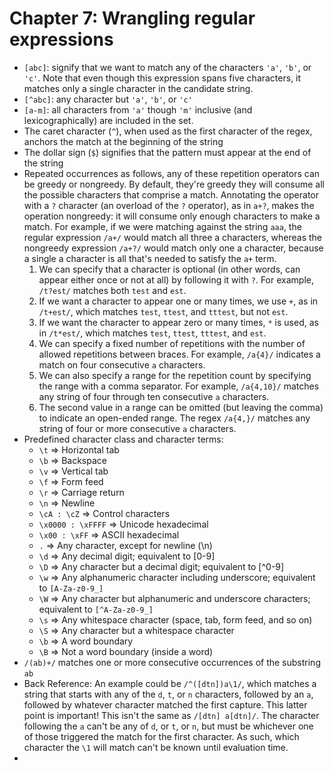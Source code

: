 # Chapter 7: Wrangling regular expressions
* `[abc]`: signify that we want to match any of the characters `'a'`, `'b'`, or `'c'`. Note that even though this expression spans five characters, it matches only a single character in the candidate string.
* `[^abc]`: any character but `'a'`, `'b'`, or `'c'`
* `[a-m]`: all characters from `'a'` though `'m'` inclusive (and lexicographically) are included in the set.
* The caret character (`^`), when used as the first character of the regex, anchors the match at the beginning of the string
* The dollar sign (`$`) signifies that the pattern must appear at the end of the string
* Repeated occurrences as follows, any of these repetition operators can be greedy or nongreedy. By default, they're greedy they will consume all the possible characters that comprise a match. Annotating the operator with a `?` character (an overload of the `?` operator), as in `a+?`, makes the operation nongreedy: it will consume only enough characters to make a match. For example, if we were matching against the string `aaa`, the regular expression `/a+/` would match all three a characters, whereas the nongreedy expression `/a+?/` would match only one a character, because a single a character is all that's needed to satisfy the `a+` term.
  1. We can specify that a character is optional (in other words, can appear either once or not at all) by following it with `?`. For example, `/t?est/` matches both `test` and `est`.
  2. If we want a character to appear one or many times, we use `+`, as in `/t+est/`, which matches `test`, `ttest`, and `tttest`, but not `est`.
  3. If we want the character to appear zero or many times, `*` is used, as in `/t*est/`, which matches `test`, `ttest`, `tttest`, and `est`.
  4. We can specify a fixed number of repetitions with the number of allowed repetitions between braces. For example, `/a{4}/` indicates a match on four consecutive `a` characters.
  5. We can also specify a range for the repetition count by specifying the range with a comma separator. For example, `/a{4,10}/` matches any string of four through ten consecutive `a` characters.
  6. The second value in a range can be omitted (but leaving the comma) to indicate an open-ended range. The regex `/a{4,}/` matches any string of four or more consecutive `a` characters.
* Predefined character class and character terms:
  - `\t` => Horizontal tab
  - `\b` => Backspace
  - `\v` => Vertical tab
  - `\f` => Form feed
  - `\r` => Carriage return
  - `\n` => Newline
  - `\cA : \cZ` => Control characters
  - `\x0000 : \xFFFF` => Unicode hexadecimal
  - `\x00 : \xFF` => ASCII hexadecimal
  - `.` => Any character, except for newline (\n)
  - `\d` => Any decimal digit; equivalent to [0-9]
  - `\D` => Any character but a decimal digit; equivalent to [^0-9]
  - `\w` => Any alphanumeric character including underscore; equivalent to `[A-Za-z0-9_]`
  - `\W` => Any character but alphanumeric and underscore characters; equivalent to `[^A-Za-z0-9_]`
  - `\s` => Any whitespace character (space, tab, form feed, and so on)
  - `\S` => Any character but a whitespace character
  - `\b` => A word boundary
  - `\B` => Not a word boundary (inside a word)
* `/(ab)+/` matches one or more consecutive occurrences of the substring `ab`
* Back Reference: An example could be `/^([dtn])a\1/`, which matches a string that starts with any of the `d`, `t`, or `n` characters, followed by an `a`, followed by whatever character matched the first capture. This latter point is important! This isn't the same as `/[dtn] a[dtn]/`. The character following the `a` can't be any of `d`, or `t`, or `n`, but must be whichever one of those triggered the match for the first character. As such, which character the `\1` will match can't be known until evaluation time.
* 
